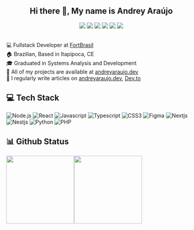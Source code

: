 <h2 align="center">Hi there 👋, My name is Andrey Araújo</h2>

<div align="center">
  <a href="https://andreyaraujo.dev" target="_blank"><img src="https://img.shields.io/badge/Site-andreyaraujo.dev-black?style=for-the-badge" ></a>
  <a href="https://twitter.com/andreyaraujodev" target="_blank"><img src="https://img.shields.io/badge/-Twitter-1ca0f1?style=for-the-badge&labelColor=1ca0f1&logo=twitter&logoColor=white&link=https://twitter.com/andreyaraujodev" ></a>
  <a href="https://www.linkedin.com/in/jacksson-andrey" target="_blank"><img src="https://img.shields.io/badge/-LinkedIn-blue?style=for-the-badge&logo=Linkedin&logoColor=white&link=https://www.linkedin.com/in/jacksson-andrey" ></a>
  <a href="https://www.instagram.com/andreyaraujo.dev/" target="_blank"><img src="https://img.shields.io/badge/-Instagram-bc2a8d?style=for-the-badge&labelColor=bc2a8d&logo=Instagram&logoColor=white&link=https://www.instagram.com/andreyaraujo.dev" ></a>
  <a href="https://www.twitch.tv/andreyaraujoo" target="_blank"><img src="https://img.shields.io/badge/Twitch-9146FF?style=for-the-badge&logo=twitch&logoColor=white" ></a>
  <a href="https://www.youtube.com/@andreyaraujo" target="_blank"><img src="https://img.shields.io/badge/YouTube-FF0000?style=for-the-badge&logo=youtube&logoColor=white"></a>
</div>

<br>

:computer: Fullstack Developer at <a href="https://www.fortbrasil.com.br/" target="_blank">FortBrasil</a> <br>
:house: Brazilian, Based in Itapipoca, CE <br>
🎓 Graduated in Systems Analysis and Development <br>
🤖 All of my projects are available at <a href="www.andreyaraujo.dev">andreyaraujo.dev</a><br>
📝 I regularly write articles on <a href="www.andreyaraujo.dev">andreyaraujo.dev</a>, <a href="https://dev.to/andreyaraujo">Dev.to</a>

## 💻 Tech Stack

![Node.js](https://img.shields.io/badge/-Node.js-222222?style=for-the-badge&logo=node.js&logoColor=339933)
![React](https://img.shields.io/badge/-React-222222?style=for-the-badge&logo=React&logoColor=61DAFB)
![Javascript](https://img.shields.io/badge/-Javascript-222222?style=for-the-badge&logo=Javascript&logoColor=FC)
![Typescript](https://img.shields.io/badge/-Typescript-222222?style=for-the-badge&logo=Typescript&logoColor=0769AD)
![CSS3](https://img.shields.io/badge/-CSS3-222222?style=for-the-badge&logo=CSS3&logoColor=F05032)
![Figma](https://img.shields.io/badge/-Figma-222222?style=for-the-badge&logo=Figma&logoColor=)
![Nextjs](https://img.shields.io/badge/-Nextjs-222222?style=for-the-badge&logo=Vercel&logoColor=)
![Nestjs](https://img.shields.io/badge/-Nestjs-222222?style=for-the-badge&logo=Nestjs&logoColor=)
![Python](https://img.shields.io/badge/-Python-222222?style=for-the-badge&logo=Python&logoColor=)
![PHP](https://img.shields.io/badge/-PHP-222222?style=for-the-badge&logo=PHP&logoColor=)

## 📊 Github Status
<div style="display: flex; flex-wrap: nowrap;">
    <img style="height: 180px;" src="https://github-readme-stats.vercel.app/api/top-langs/?username=andreyaraujo-dev&layout=compact&show_icons=true&hide_border=true&theme=discord_old_blurple&&count_private=true&hide=contribs">
    <img style="height: 180px;" src="https://github-readme-streak-stats.herokuapp.com/?user=andreyaraujo-dev">
</div>
